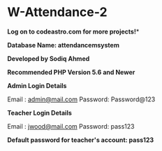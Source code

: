 # W-Attendance-2
**Log on to codeastro.com for more projects!***

**Database Name: attendancemsystem**

**Developed by Sodiq Ahmed**

**Recommended PHP Version 5.6 and Newer**


**Admin Login Details**

Email   : admin@mail.com
Password: Password@123


**Teacher Login Details**

Email   : jwood@mail.com
Password: pass123

**Default password for teacher's account: pass123**
